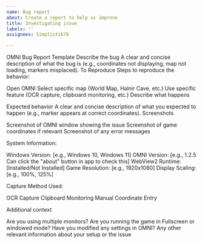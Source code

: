 ```yaml
---
name: Bug report
about: Create a report to help us improve
title: Investigating issue
labels: ''
assignees: Simplistik78

---
```


OMNI Bug Report Template
Describe the bug
A clear and concise description of what the bug is (e.g., coordinates not displaying, map not loading, markers misplaced).
To Reproduce
Steps to reproduce the behavior:

Open OMNI
Select specific map (World Map, Halnir Cave, etc.)
Use specific feature (OCR capture, clipboard monitoring, etc.)
Describe what happens

Expected behavior
A clear and concise description of what you expected to happen (e.g., marker appears at correct coordinates).
Screenshots

Screenshot of OMNI window showing the issue
Screenshot of game coordinates if relevant
Screenshot of any error messages

System Information:

Windows Version: [e.g., Windows 10, Windows 11]
OMNI Version: [e.g., 1.2.5 Can click the "about" button in app to check this]
WebView2 Runtime: [Installed/Not Installed]
Game Resolution: [e.g., 1920x1080]
Display Scaling: [e.g., 100%, 125%]

Capture Method Used:

 OCR Capture
 Clipboard Monitoring
 Manual Coordinate Entry

Additional context

Are you using multiple monitors?
Are you running the game in Fullscreen or windowed mode?
Have you modified any settings in OMNI?
Any other relevant information about your setup or the issue
